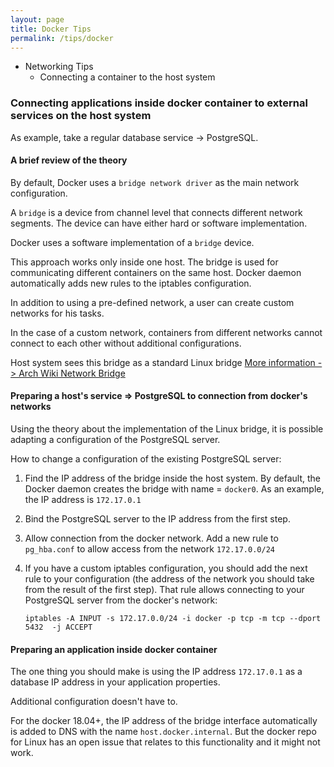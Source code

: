 ```yaml
---
layout: page
title: Docker Tips
permalink: /tips/docker
---
```


- Networking Tips
  - Connecting a container to the host system

### Connecting applications inside docker container to external services on the host system

As example, take a regular database service -> PostgreSQL.

#### A brief review of the theory

By default, Docker uses a `bridge network driver` as the main network configuration.

A `bridge` is a device from channel level that connects different network segments. The device can have either hard or software implementation.

Docker uses a software implementation of a `bridge` device.

This approach works only inside one host. The bridge is used for communicating different containers on the same host. Docker daemon automatically adds new rules to the iptables configuration.

In addition to using a pre-defined network, a user can create custom networks for his tasks.

In the case of a custom network, containers from different networks cannot connect to each other without additional configurations.

Host system sees this bridge as a standard Linux bridge [More information -> Arch Wiki Network Bridge](https://wiki.archlinux.org/index.php/Network_bridge)

#### Preparing a host's service => PostgreSQL to connection from docker's networks

Using the theory about the implementation of the Linux bridge, it is possible adapting a configuration of the PostgreSQL server.

How to change a configuration of the existing PostgreSQL server:

1. Find the IP address of the bridge inside the host system. By default, the Docker daemon creates the bridge with name = `docker0`. As an example, the IP address is  `172.17.0.1`
2. Bind the PostgreSQL server to the IP address from the first step.
3. Allow connection from the docker network. Add a new rule to `pg_hba.conf` to allow access from the network `172.17.0.0/24`
4. If you have a custom iptables configuration, you should add the next rule to your configuration (the address of the network you should take from the result of the first step). That rule allows connecting to your PostgreSQL server from the docker's network:

   `iptables -A INPUT -s 172.17.0.0/24 -i docker -p tcp -m tcp --dport 5432  -j ACCEPT`

#### Preparing an application inside docker container

The one thing you should make is using the IP address `172.17.0.1` as a database IP address in your application properties.

Additional configuration doesn't have to.

For the docker 18.04+, the IP address of the bridge interface automatically is added to DNS with the name `host.docker.internal`. But the docker repo for Linux has an open issue that relates to this functionality and it might not work.
